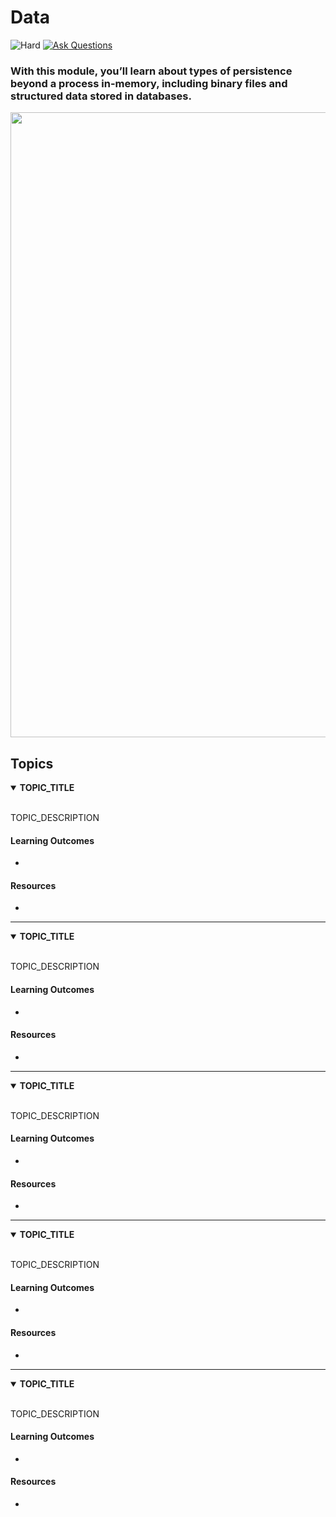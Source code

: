 # Data

![Hard](https://img.shields.io/badge/Difficulty-◆%20Hard-black?style=flat-square)
<a href="https://github.com/engineerkit/engineerkit/discussions">![Ask Questions](https://img.shields.io/badge/Ask%20Questions%20-blue.svg?style=flat-square&logo=discourse&logoWidth=15&labelColor=555&color=4d51cc)</a>

### With this module, you’ll learn about types of persistence beyond a process in-memory, including binary files and structured data stored in databases.

<img src="https://pronto-core-cdn.prontomarketing.com/2/wp-content/uploads/sites/1346/2017/03/Computer-Parts-Labeled-Small.jpg" width="1000" />

## Topics

<details open>
   <summary><b>TOPIC_TITLE</b></summary><br/>

   TOPIC_DESCRIPTION
   
   #### Learning Outcomes
   * 

   #### Resources
   * 

</details>

----

<details open>
   <summary><b>TOPIC_TITLE</b></summary><br/>

   TOPIC_DESCRIPTION
   
   #### Learning Outcomes
   * 

   #### Resources
   * 

</details>

----

<details open>
   <summary><b>TOPIC_TITLE</b></summary><br/>

   TOPIC_DESCRIPTION
   
   #### Learning Outcomes
   * 

   #### Resources
   * 

</details>

----

<details open>
   <summary><b>TOPIC_TITLE</b></summary><br/>

   TOPIC_DESCRIPTION
   
   #### Learning Outcomes
   * 

   #### Resources
   * 

</details>

----

<details open>
   <summary><b>TOPIC_TITLE</b></summary><br/>

   TOPIC_DESCRIPTION
   
   #### Learning Outcomes
   * 

   #### Resources
   * 

</details>
